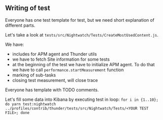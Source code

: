 ## Writing of test

Everyone has one test template for test, but we need short explanation of different parts.

Let's take a look at `tests/src/Nightwatch/Tests/CreateMostUsedContent.js`.

We have:
- includes for APM agent and Thunder utils
- we have to fetch Site information for some tests
- at the beginning of the test we have to initialize APM agent. To do that we have to call `performance.startMeasurement` function
- marking of sub-tasks
- closing test measurement, will close trace

Everyone has template with TODO comments.

Let's fill some data into Kibana by executing test in loop: `for i in {1..10}; do yarn test:nightwatch ../profiles/contrib/thunder/tests/src/Nightwatch/Tests/<YOUR TEST FILE>; done`
